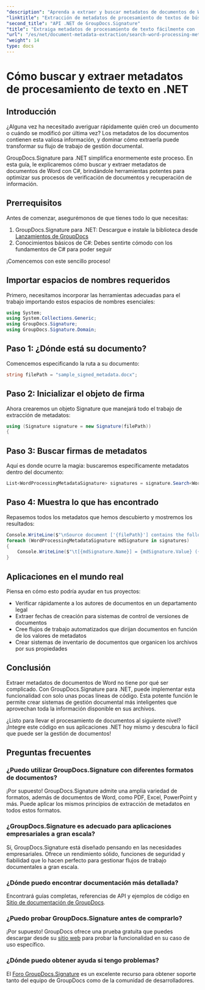 ```yaml
---
"description": "Aprenda a extraer y buscar metadatos de documentos de Word en C# con GroupDocs.Signature. Simplifique la gestión de documentos con esta guía paso a paso."
"linktitle": "Extracción de metadatos de procesamiento de textos de búsqueda"
"second_title": "API .NET de GroupDocs.Signature"
"title": "Extraiga metadatos de procesamiento de texto fácilmente con .NET"
"url": "/es/net/document-metadata-extraction/search-word-processing-metadata-extraction/"
"weight": 14
type: docs
---
```

# Cómo buscar y extraer metadatos de procesamiento de texto en .NET

## Introducción

¿Alguna vez ha necesitado averiguar rápidamente quién creó un documento o cuándo se modificó por última vez? Los metadatos de los documentos contienen esta valiosa información, y dominar cómo extraerla puede transformar su flujo de trabajo de gestión documental.

GroupDocs.Signature para .NET simplifica enormemente este proceso. En esta guía, le explicaremos cómo buscar y extraer metadatos de documentos de Word con C#, brindándole herramientas potentes para optimizar sus procesos de verificación de documentos y recuperación de información.

## Prerrequisitos

Antes de comenzar, asegurémonos de que tienes todo lo que necesitas:

1. GroupDocs.Signature para .NET: Descargue e instale la biblioteca desde [Lanzamientos de GroupDocs](https://releases.groupdocs.com/signature/net/)
2. Conocimientos básicos de C#: Debes sentirte cómodo con los fundamentos de C# para poder seguir

¡Comencemos con este sencillo proceso!

## Importar espacios de nombres requeridos

Primero, necesitamos incorporar las herramientas adecuadas para el trabajo importando estos espacios de nombres esenciales:

```csharp
using System;
using System.Collections.Generic;
using GroupDocs.Signature;
using GroupDocs.Signature.Domain;
```

## Paso 1: ¿Dónde está su documento?

Comencemos especificando la ruta a su documento:

```csharp
string filePath = "sample_signed_metadata.docx";
```

## Paso 2: Inicializar el objeto de firma

Ahora crearemos un objeto Signature que manejará todo el trabajo de extracción de metadatos:

```csharp
using (Signature signature = new Signature(filePath))
{
```

## Paso 3: Buscar firmas de metadatos

Aquí es donde ocurre la magia: buscaremos específicamente metadatos dentro del documento:

```csharp
List<WordProcessingMetadataSignature> signatures = signature.Search<WordProcessingMetadataSignature>(SignatureType.Metadata);
```

## Paso 4: Muestra lo que has encontrado

Repasemos todos los metadatos que hemos descubierto y mostremos los resultados:

```csharp
Console.WriteLine($"\nSource document ['{filePath}'] contains the following signatures:");
foreach (WordProcessingMetadataSignature mdSignature in signatures)
{
    Console.WriteLine($"\t[{mdSignature.Name}] = {mdSignature.Value} ({mdSignature.Type})");
}
```

## Aplicaciones en el mundo real

Piensa en cómo esto podría ayudar en tus proyectos:
- Verificar rápidamente a los autores de documentos en un departamento legal
- Extraer fechas de creación para sistemas de control de versiones de documentos
- Cree flujos de trabajo automatizados que dirijan documentos en función de los valores de metadatos
- Crear sistemas de inventario de documentos que organicen los archivos por sus propiedades

## Conclusión

Extraer metadatos de documentos de Word no tiene por qué ser complicado. Con GroupDocs.Signature para .NET, puede implementar esta funcionalidad con solo unas pocas líneas de código. Esta potente función le permite crear sistemas de gestión documental más inteligentes que aprovechan toda la información disponible en sus archivos.

¿Listo para llevar el procesamiento de documentos al siguiente nivel? ¡Integre este código en sus aplicaciones .NET hoy mismo y descubra lo fácil que puede ser la gestión de documentos!

## Preguntas frecuentes

### ¿Puedo utilizar GroupDocs.Signature con diferentes formatos de documentos?

¡Por supuesto! GroupDocs.Signature admite una amplia variedad de formatos, además de documentos de Word, como PDF, Excel, PowerPoint y más. Puede aplicar los mismos principios de extracción de metadatos en todos estos formatos.

### ¿GroupDocs.Signature es adecuado para aplicaciones empresariales a gran escala?

Sí, GroupDocs.Signature está diseñado pensando en las necesidades empresariales. Ofrece un rendimiento sólido, funciones de seguridad y fiabilidad que lo hacen perfecto para gestionar flujos de trabajo documentales a gran escala.

### ¿Dónde puedo encontrar documentación más detallada?

Encontrará guías completas, referencias de API y ejemplos de código en [Sitio de documentación de GroupDocs](https://tutorials.groupdocs.com/signature/net/).

### ¿Puedo probar GroupDocs.Signature antes de comprarlo?

¡Por supuesto! GroupDocs ofrece una prueba gratuita que puedes descargar desde su [sitio web](https://releases.groupdocs.com/) para probar la funcionalidad en su caso de uso específico.

### ¿Dónde puedo obtener ayuda si tengo problemas?

El [Foro GroupDocs.Signature](https://forum.groupdocs.com/c/signature/13) es un excelente recurso para obtener soporte tanto del equipo de GroupDocs como de la comunidad de desarrolladores.